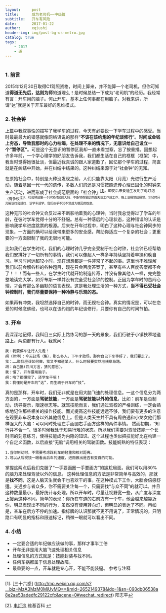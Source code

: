 ```yaml
---
layout:     post
title:      成为老司机——中级篇
subtitle:   开车有风险
date:       2017-01-22
author:     xqiushi
header-img: img/post-bg-os-metro.jpg
catalog: true
tags:
    - 2017
    - 道
---
```




# 

### 1. 前言
2015年12月30日取得C1驾照资格，时间上算来，并不能算一个老司机，但你可知道**得道无先后，达则为师**的道理么！是时候总结一下成为“老司机”的经历。我经常有言：开车用的脑子。何止开车，基本上任何事都在用脑子。对我来讲，所谓“达”就是关于开车最好的思维模式。
### 2. 社会钟
[上篇](http://reddy.wang/2016/08/30/become-old-drivers-one.html)中我叙事性的描写了我学车的过程，今天有必要说一下学车过程中的感受。当时最最最大的错感就像网络语说的那样“**不该在该约炮的年纪谈修行**”。**时间或金钱上穷态，导致我那时的心力枯竭，在处理不来的情况下，无意识给自己设立一个“暂停区”**。可是这个无意识的暂停区我却一直未看觉察，忘了按重播。回想起许多年前，一个学心理学的好朋友告诉我，我们都生活在自己的框框（框架）中，我当时觉得她很扯淡，但最近我真诚的跟人家道歉了。回忆那个学车的过程，简直就是在纠结中开始，并在纠结中结果的。这种纠结来源于对“社会钟”的无知。

在原始社会中，特别是火种没发现之前，人们只能靠太阳（月亮）光进行生产活动，随着基因一代一代的遗传，多数人们的还是习惯按照遗传心理已固化的时钟来生产活动，进而形成了社会规范层面的「社会钟」<a name="-1"></a><sup>[[1]](#1)。即使后来爱迪生发明了电灯泡（有争议<a name="-2"></a><sup>[[2]](#2)），社会钟就像一个非常讨厌的大妈，不断地在督促你白天该工作就工作，晚上该睡觉就睡觉。年轻时间充裕该约会就约，该学车就学。我们似乎不知不觉成为模因的奴隶。

这种无形的社会钟又会反过来不断影响着我的心理钟。当时我总觉得过了学车的年龄，在彼时学车觉得十分的不舒服。总有一种落后的心理状态，这种错误的认识是影响我学车进度跳票的根源。后来在开车过程中，明白了这种心理与社会钟同步的现象，一方面的确可以给我带来更多的安全感，帮助你适应一个复杂的社会；更重要的一方面限制了我的无限地可能。 

比如我们在学生时代，我们的心理时钟几乎完全受制于社会时钟，社会钟已经帮助我们安排好了一切所有的事情，我们可以像超人一样多年持续坚持着早操和晚自习。学习时间远超12小时，现在想想都是一件非常了不起的事。这里也不难理解我们以前会解各科的各种题目，现在只会百度答案了，甚至有些人百度答案都不会了！！！而有一些人，在学生时代就开始制造传奇，并没有像其他人一样，完完整整地读完大学，如乔布斯一样并没有完全受社会钟的控制。正因为学车时的苦闷心理，才会有那么多幽默的语言表现。这是我处理生活的一种方式，**当不得已受社会钟控制时，我们尽量要保持一种冷静与乐观的态。**

如果再有冲突，我坦然选择自己的时钟，而无视社会钟。真实的情况是，可以在恋爱的时候念佛经，也可以在该约炮的年纪谈修行，只要你有自己的时间节拍。

### 3. 开车
我深深地记得，我科目三实际上路练习的那一天的景象，我们行驶于小镇狭窄地道路上，两边都有行人。我就问：

	我：我要停车让行人先走！
	胡（师傅）：今天赶场（集），那么多人，下午才散场，那你自己下车等好了，我们要走了。
	我：……那我应该如何做，我又不知道某人，什么时候要突然地横穿马路。
	胡：自己批(四川方言，猜的意思)。
	我：懂了，开车要用脑子。
	胡：啥了都懂完了，还学车干嘛！
	我：我懂的是开车的“达”，而生疏于开车的“技”。
真的是那样，开车时，我们无非就是在用大脑飞速的处理信息。一这个信息分为两方面的，一方面是**驾驶技能**，一方面是**驾驶技能以外的信息**，比如：前车是否制动，诱导提示，限速标志等。就驾技能而言，我们通过驾校的严格训练，一定会熟练地记住那些相关的操作技能。而光提高这些技能远远不够，我们要有更多的注意在观察非车况本身以外其他信息上。但是人类天生并不具有周伯通和小龙女他们那样强大的大脑：可以同时处理左手画圆右手画方这样的两件事情。
然而初期，“知行并不合一”。很多时候我处于知易行难的状态。所以我们需要对驾驶技能一个长时间的刻意练习，使得技能成为内隐的知识。这个过程也类似把技能好比在构建一个自定义函数，以后直接“无脑”调用相关的驾驶函数。技能娴熟的特征表现：

	1.当你制动时，不需要考虑踩刹车的轻重和核对距离。
	2.可以从后视镜一眼看出后车的速度，进而做出是否有变首的可能。

掌握这两点后我们克服了“一手要画圈一手要画方”的尴尬局面。我们可以用80%的脑力来处理驾驶以外的信息。
这种处理信息的方法是非常简单与高效的，那就是**找不同**，这是人脑天生就会干也喜欢干的事。在这种模式下工作，大脑会倍感舒适。交通参与者众多，你不需要关注每一个，只需要找“与众不同”的就可以。并且这种数量最小，最好统计与处理。所以开车时，尽量让视野宽一些，从广度与深度上搜索这种不同。简单的表现：你所在车道的右前方有一个车，他会越来越靠近你，明显表现出不同的行为，虽然没有使用转向灯，但明显的表达了不同。再如是，某车在后方不停的加速。指标牌的认识那就不更不用说了，正常情况的，只明路口有明显的指标和限速标记，稍微一眼就可以看出不同。
### 4. 小结
+ 一定要合适的年纪做应该做的事，那样才事半工倍
+  开车无非是用大脑飞速处理相关信息
+  处理信息的方式就是：技能封装与找不同。
+  任何车祸都属于信息处理故障。
+  最重要的一点，开车就是专心开，不能不能装逼。
参考与注释
---
 <a name="1"></a>[1]. [三十六惑] (http://mp.weixin.qq.com/s?__biz=MzA3MzM0MjUyMQ==&mid=2652149378&idx=1&sn=093db06538a8e2ae53adedfc29122cfc&scene=0#wechat_redirect) 阳志平[↩](#-1)

  <a name="2"></a>[2]. [电灯泡](https://zh.wikipedia.org/wiki/電燈泡) 维基百科 [↩](#-2)




